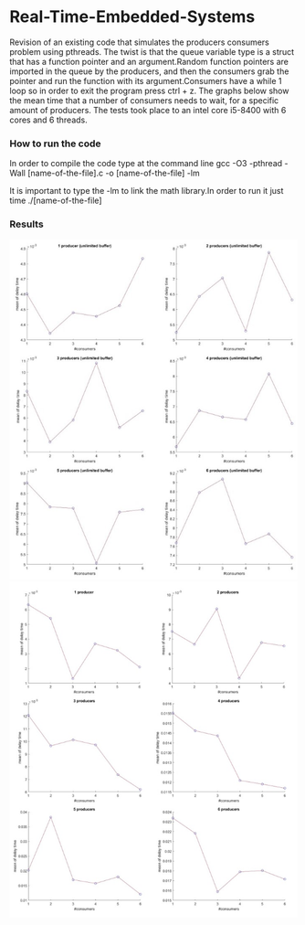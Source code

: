# Real-Time-Embedded-Systems
Revision of an existing code that simulates the producers consumers problem using pthreads. The twist is that the queue variable type is a struct that has a function pointer and an argument.Random function pointers are imported in the queue by the producers, and then the consumers grab the pointer and run the function with its argument.Consumers have a while 1 loop so in order to exit the program press ctrl + z. The graphs below show the mean time that a number of consumers needs to wait, for a specific amount of producers. The tests took place to an intel core i5-8400 with 6 cores and 6 threads.   

### How to run the code
In order to compile the code type at the command line gcc -O3 -pthread -Wall [name-of-the-file].c -o [name-of-the-file] -lm
   
It is important to type the -lm to link the math library.In order to run it just time ./[name-of-the-file]


### Results
![unlimited_buffer](https://github.com/doinakis/Real-Time-Embedded-Systems/blob/master/github_unlimited.jpg)
![limited_buffer](https://github.com/doinakis/Real-Time-Embedded-Systems/blob/master/github_limited.jpg)
